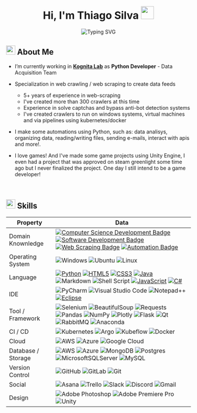 <h1 align="center">Hi, I'm Thiago Silva <img src="https://media.giphy.com/media/hvRJCLFzcasrR4ia7z/giphy.gif" width="35"></h1>

<div align="center">
  
![Typing SVG](https://readme-typing-svg.herokuapp.com?font=ROBOT&size=25&color=39FF14&background=000000&center=true&vCenter=true&width=490&lines=%3E+Welcome+to+my+GitHub+profile...!)

</div>

## <img src="https://c.tenor.com/NCRHhqkXrJYAAAAi/programmers-go-internet.gif" width="25">  <b>About Me</b>

- I’m currently working in **[Kognita Lab](https://www.linkedin.com/company/kognita-lab/)** as **Python Developer** - Data Acquisition Team

- Specialization in web crawling / web scraping to create data feeds
  -  5+ years of experience in web-scraping
  -  I've created more than 300 crawlers at this time
  -  Experience in solve captchas and bypass anti-bot detection systems
  -  I've created crawlers to run on windows systems, virtual machines and via pipelines using kubernetes/docker

- I make some automations using Python, such as: data analisys, organizing data, reading/writing files, sending e-mails, interact with apis and more!.

- I love games! And I've made some game projects using Unity Engine, I even had a project that was approved on steam greenlight some time ago but I never finalized the project. One day I still intend to be a game developer!
 <!----  The only project that I've published, was a mobile game project named [Labirinto Ultimate](https://drive.google.com/drive/folders/1D-EDrDgIj4I2Sm5f3nhSqaJLpv3uj4en?usp=share_link), using no-code application (code.appinventor.mit.edu).--->

<br>


## <img src="https://media2.giphy.com/media/QssGEmpkyEOhBCb7e1/giphy.gif?cid=ecf05e47a0n3gi1bfqntqmob8g9aid1oyj2wr3ds3mg700bl&rid=giphy.gif" width ="25"><b> Skills</b>

Property                 | Data  
-------------------------|------
Domain Knownledge        | [![Computer Science Development Badge](https://img.shields.io/badge/-Computer%20Science-FAB040?style=for-the-badge&logoColor=white)]()  [![Software Development Badge](https://img.shields.io/badge/-Software%20Development-FF6600?style=for-the-badge&logoColor=white)]() [![Web Scraping Badge](https://img.shields.io/badge/-Web%20Scraping-036CB5?style=for-the-badge&logoColor=white)]() [![Automation Badge](https://img.shields.io/badge/-Automation-01D277?style=for-the-badge&logoColor=white)]()
Operating System     | ![Windows](https://img.shields.io/badge/Windows-0078D6?style=for-the-badge&logo=windows&logoColor=white) ![Ubuntu](https://img.shields.io/badge/Ubuntu-E95420?style=for-the-badge&logo=ubuntu&logoColor=white) ![Linux](https://img.shields.io/badge/Linux-FCC624?style=for-the-badge&logo=linux&logoColor=black)
Language           | [![Python](https://img.shields.io/badge/python-3670A0?style=for-the-badge&logo=python&logoColor=ffdd54)]()  [![HTML5](https://img.shields.io/badge/html5-%23E34F26.svg?style=for-the-badge&logo=html5&logoColor=white)]() [![CSS3](https://img.shields.io/badge/css3-%231572B6.svg?style=for-the-badge&logo=css3&logoColor=white)]() [![Java](https://img.shields.io/badge/java-%23ED8B00.svg?style=for-the-badge&logo=java&logoColor=white)]() ![Markdown](https://img.shields.io/badge/markdown-%23000000.svg?style=for-the-badge&logo=markdown&logoColor=white) ![Shell Script](https://img.shields.io/badge/shell_script-%23121011.svg?style=for-the-badge&logo=gnu-bash&logoColor=white) [![JavaScript](https://img.shields.io/badge/javascript-%23323330.svg?style=for-the-badge&logo=javascript&logoColor=%23F7DF1E)]() [![C#](https://img.shields.io/badge/c%23-%23239120.svg?style=for-the-badge&logo=c-sharp&logoColor=white)]()
IDE           | ![PyCharm](https://img.shields.io/badge/pycharm-143?style=for-the-badge&logo=pycharm&logoColor=black&color=black&labelColor=green) ![Visual Studio Code](https://img.shields.io/badge/Visual%20Studio%20Code-0078d7.svg?style=for-the-badge&logo=visual-studio-code&logoColor=white) ![Notepad++](https://img.shields.io/badge/Notepad++-90E59A.svg?style=for-the-badge&logo=notepad%2b%2b&logoColor=black) [![Eclipse](https://img.shields.io/badge/Eclipse-FE7A16.svg?style=for-the-badge&logo=Eclipse&logoColor=white)]()
Tool / Framework         | ![Selenium](https://img.shields.io/badge/-selenium-%43B02A?style=for-the-badge&logo=selenium&logoColor=white)  ![BeautifulSoup](https://img.shields.io/badge/BeautifulSoup-%233F4F75.svg?style=for-the-badge&logo=BeautifulSoup&logoColor=white) ![Requests](https://img.shields.io/badge/Requests-%233F4F75.svg?style=for-the-badge&logo=BeautifulSoup&logoColor=white) ![Pandas](https://img.shields.io/badge/pandas-%23150458.svg?style=for-the-badge&logo=pandas&logoColor=white) ![NumPy](https://img.shields.io/badge/numpy-%23013243.svg?style=for-the-badge&logo=numpy&logoColor=white) ![Plotly](https://img.shields.io/badge/Plotly-%233F4F75.svg?style=for-the-badge&logo=plotly&logoColor=white) ![Flask](https://img.shields.io/badge/flask-%23000.svg?style=for-the-badge&logo=flask&logoColor=white) ![Qt](https://img.shields.io/badge/Qt-%23217346.svg?style=for-the-badge&logo=Qt&logoColor=white) ![RabbitMQ](https://img.shields.io/badge/Rabbitmq-FF6600?style=for-the-badge&logo=rabbitmq&logoColor=white) ![Anaconda](https://img.shields.io/badge/Anaconda-%2344A833.svg?style=for-the-badge&logo=anaconda&logoColor=white) 
CI / CD                  | ![Kubernetes](https://img.shields.io/badge/kubernetes-%23326ce5.svg?style=for-the-badge&logo=kubernetes&logoColor=white) ![Argo](https://img.shields.io/badge/Argo%20Workflows-%23326ce5.svg?style=for-the-badge&logo=kubernetes&logoColor=white) ![Kubeflow](https://img.shields.io/badge/Kubeflow%20Pipelines-%23326ce5.svg?style=for-the-badge&logo=kubernetes&logoColor=white) ![Docker](https://img.shields.io/badge/docker-%230db7ed.svg?style=for-the-badge&logo=docker&logoColor=white)
Cloud      | ![AWS](https://img.shields.io/badge/AWS-%23FF9900.svg?style=for-the-badge&logo=amazon-aws&logoColor=white) ![Azure](https://img.shields.io/badge/azure-%230072C6.svg?style=for-the-badge&logo=microsoftazure&logoColor=white) ![Google Cloud](https://img.shields.io/badge/GoogleCloud-%234285F4.svg?style=for-the-badge&logo=google-cloud&logoColor=white)
Database / Storage     | ![AWS](https://img.shields.io/badge/AWS%20S3-%23FF9900.svg?style=for-the-badge&logo=amazon-aws&logoColor=white) ![Azure](https://img.shields.io/badge/Azure%20Blob%20Storage-%230072C6.svg?style=for-the-badge&logo=microsoftazure&logoColor=white) ![MongoDB](https://img.shields.io/badge/MongoDB-%234ea94b.svg?style=for-the-badge&logo=mongodb&logoColor=white) ![Postgres](https://img.shields.io/badge/postgres-%23316192.svg?style=for-the-badge&logo=postgresql&logoColor=white) ![MicrosoftSQLServer](https://img.shields.io/badge/Microsoft%20SQL%20Sever-CC2927?style=for-the-badge&logo=microsoft%20sql%20server&logoColor=white) ![MySQL](https://img.shields.io/badge/mysql-%2300f.svg?style=for-the-badge&logo=mysql&logoColor=white)
Version Control     | ![GitHub](https://img.shields.io/badge/github-%23121011.svg?style=for-the-badge&logo=github&logoColor=white) ![GitLab](https://img.shields.io/badge/gitlab-%23181717.svg?style=for-the-badge&logo=gitlab&logoColor=white) ![Git](https://img.shields.io/badge/git-%23F05033.svg?style=for-the-badge&logo=git&logoColor=white)
Social     |![Asana](https://img.shields.io/badge/Asana-%23026AA7.svg?style=for-the-badge&logo=Trello&logoColor=white) ![Trello](https://img.shields.io/badge/Trello-%23026AA7.svg?style=for-the-badge&logo=Trello&logoColor=white) ![Slack](https://img.shields.io/badge/Slack-4A154B?style=for-the-badge&logo=slack&logoColor=white) ![Discord](https://img.shields.io/badge/Discord-%235865F2.svg?style=for-the-badge&logo=discord&logoColor=white) ![Gmail](https://img.shields.io/badge/Gmail-D14836?style=for-the-badge&logo=gmail&logoColor=white)
Design     | ![Adobe Photoshop](https://img.shields.io/badge/adobe%20photoshop-%2331A8FF.svg?style=for-the-badge&logo=adobe%20photoshop&logoColor=white) ![Adobe Premiere Pro](https://img.shields.io/badge/Adobe%20Premiere%20Pro-9999FF.svg?style=for-the-badge&logo=Adobe%20Premiere%20Pro&logoColor=white) ![Unity](https://img.shields.io/badge/unity-%23000000.svg?style=for-the-badge&logo=unity&logoColor=white)
